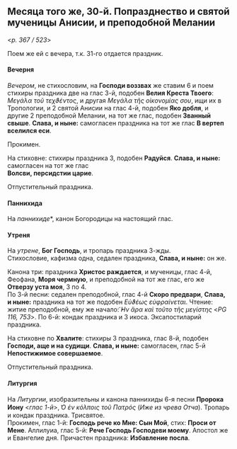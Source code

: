
## Месяца того же, 30-й. Попразднество и святой мученицы Анисии, и преподобной Мелании  

<*p. 367 / 523*>

Поем же ей с вечера, т.к. 31-го отдается праздник.

#### Вечерня

*Вечером*, не стихословим, на **Господи воззвах** же ставим 6 и поем стихиры праздника две на глас 3-й, 
подобен **Велия Креста Твоего**: *Μεγάλα τοῦ τεχϑέντος*, и другая *Μεγάλα τῆς οἰκονομίας σου*, ищи их 
в Тропологии, и 2 святой Анисии на глас 4-й, подобен **Яко добля**, и другие 2 преподобной Мелании, 
на тот же глас, подобен **Званный свыше**. **Слава, и ныне:** самогласен праздника на тот же глас 
**В вертеп вселился еси**.  

Прокимен. 

На стиховне: стихиры праздника 3, подобен **Радуйся**. **Слава, и ныне:** самогласен на тот же глас  
**Волсви, персидстии царие**. 

Отпустительный праздника. 

#### Паннихида

На *паннихиде**, канон Богородицы на настоящий глас. 

#### Утреня

На *утрене*, **Бог Господь**, и тропарь праздника 3-жды.  
Стихословие, кафизма одна, седален праздника, **Слава, и ныне:** он же. 

Канона три: праздника **Христос раждается**, и мученицы, глас 4-й, Феофана, **Моря чермную**, 
и преподобной на тот же глас, его же **Отверзу уста моя**, 3 по 4.  
По 3-й песни: седален преподобной, глас 4-й **Скоро предвари**, **Слава, и ныне:** праздника на тот же 
подобен *Εὐϑέως εὐφραίνεται*. Чтение: житие преподобной, ему же начало: *̓͂Ην ἄρα καὶ τοῦτο τῆς μεγίστης* 
<*PG 116, 753*>.
По 6-й: кондак праздника и 3 икоса. 
Эксапостиларий праздника. 

На стиховне по **Хвалите**: стихиры 3 праздника, глас 8-й, подобен **Господи, аще и на судищи**. 
**Слава, и ныне:** самогласен, глас 5-й **Непостижимое совершаемое**. 

Отпустительный праздника. 

#### Литургия

На *Литургии*, изобразительны и канона паннихиды 6-я песни **Пророка Иону** <*глас 1-й*>, 
*̔Ο ἐν κόλποις τοῦ Πατρός* (*Иже из чрева Отча*). 
Тропарь и кондак праздника. Трисвятое.  
Прокимен, глас 1-й: **Господь рече ко Мне: Сын Мой**, стих: **Проси от Мене**. 
Аллилуиа, глас 5-й: **Рече Господь Господеви моему**. 
Апостол же и Евангелие дня. 
Причастен праздника: **Избавление посла**.   

